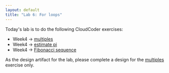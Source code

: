 ```yaml
---
layout: default
title: "Lab 6: For loops"
---
```


Today's lab is to do the following CloudCoder exercises:

* Week4 &rarr; [multiples](https://cs.ycp.edu/cloudcoder/#exercise?c=35,p=1911)
* Week4 &rarr; [estimate pi](https://cs.ycp.edu/cloudcoder/#exercise?c=35,p=1912)
* Week4 &rarr; [Fibonacci sequence](https://cs.ycp.edu/cloudcoder/#exercise?c=35,p=1913)

As the design artifact for the lab, please complete a design for the [multiples](https://cs.ycp.edu/cloudcoder/#exercise?c=15,p=514) exercise only.
